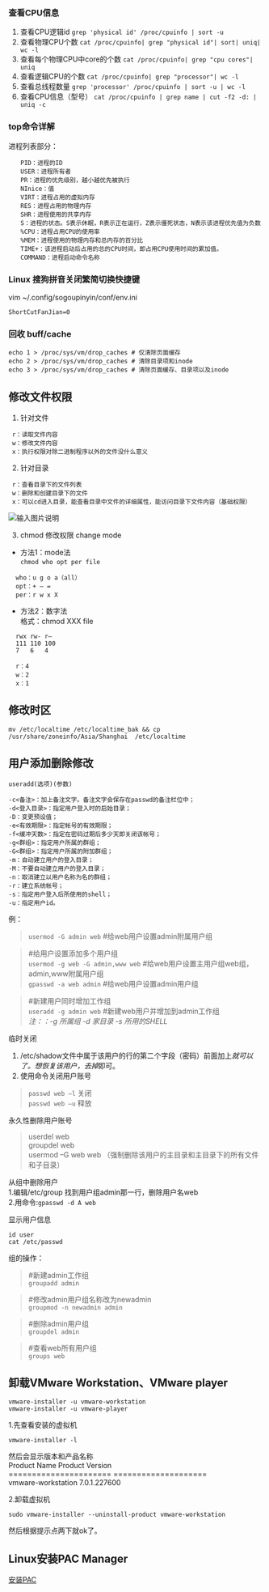 
### 查看CPU信息
1. 查看CPU逻辑id ```grep 'physical id' /proc/cpuinfo | sort -u```
2. 查看物理CPU个数 ```cat /proc/cpuinfo| grep "physical id"| sort| uniq| wc -l```
3. 查看每个物理CPU中core的个数 `cat /proc/cpuinfo| grep "cpu cores"| uniq`
4. 查看逻辑CPU的个数 `cat /proc/cpuinfo| grep "processor"| wc -l`
5. 查看总线程数量 `grep 'processor' /proc/cpuinfo | sort -u | wc -l`
6. 查看CPU信息（型号） `cat /proc/cpuinfo | grep name | cut -f2 -d: | uniq -c`

### top命令详解
进程列表部分：
```
　　PID：进程的ID
　　USER：进程所有者
　　PR：进程的优先级别，越小越优先被执行
　　NInice：值
　　VIRT：进程占用的虚拟内存
　　RES：进程占用的物理内存
　　SHR：进程使用的共享内存
　　S：进程的状态。S表示休眠，R表示正在运行，Z表示僵死状态，N表示该进程优先值为负数
　　%CPU：进程占用CPU的使用率
　　%MEM：进程使用的物理内存和总内存的百分比
　　TIME+：该进程启动后占用的总的CPU时间，即占用CPU使用时间的累加值。
　　COMMAND：进程启动命令名称
```

### Linux 搜狗拼音关闭繁简切换快捷键
vim ~/.config/sogoupinyin/conf/env.ini  
```
ShortCutFanJian=0
```

### 回收 buff/cache
```
echo 1 > /proc/sys/vm/drop_caches # 仅清除页面缓存
echo 2 > /proc/sys/vm/drop_caches # 清除目录项和inode
echo 3 > /proc/sys/vm/drop_caches # 清除页面缓存、目录项以及inode
```

## 修改文件权限

1. 针对文件
```
 r：读取文件内容
 w：修改文件内容
 x：执行权限对除二进制程序以外的文件没什么意义
```
2. 针对目录
```
 r：查看目录下的文件列表
 w：删除和创建目录下的文件
 x：可以cd进入目录，能查看目录中文件的详细属性，能访问目录下文件内容（基础权限）
```
![输入图片说明](https://images.gitee.com/uploads/images/2021/0310/095234_bae9fc1e_132614.png "20181230191538790.png")

3. chmod 修改权限 change mode  
* 方法1：mode法  
`chmod who opt per file`
```
  who：u g o a（all）
  opt：+ – =
  per：r w x X
```
* 方法2：数字法  
格式：chmod XXX file  
```
  rwx rw- r–	
  111 110 100
  7   6   4
  
  r：4
  w：2
  x：1
```

## 修改时区

```
mv /etc/localtime /etc/localtime_bak && cp /usr/share/zoneinfo/Asia/Shanghai  /etc/localtime
```

## 用户添加删除修改
```
useradd(选项)(参数)  
  
-c<备注>：加上备注文字。备注文字会保存在passwd的备注栏位中；   
-d<登入目录>：指定用户登入时的启始目录；   
-D：变更预设值；   
-e<有效期限>：指定帐号的有效期限；   
-f<缓冲天数>：指定在密码过期后多少天即关闭该帐号；   
-g<群组>：指定用户所属的群组；   
-G<群组>：指定用户所属的附加群组；   
-m：自动建立用户的登入目录；   
-M：不要自动建立用户的登入目录；   
-n：取消建立以用户名称为名的群组；   
-r：建立系统帐号；   
-s：指定用户登入后所使用的shell；   
-u：指定用户id。
```
例：  
>`usermod -G admin web`             #给web用户设置admin附属用户组  

>#给用户设置添加多个用户组  
>`usermod -g web -G admin,www web`  #给web用户设置主用户组web组，admin,www附属用户组  
>`gpasswd -a web admin`             #给web用户设置admin用户组 

>#新建用户同时增加工作组  
>`useradd -g admin web`              #新建web用户并增加到admin工作组  
*注：：-g 所属组 -d 家目录 -s 所用的SHELL*

临时关闭
1. /etc/shadow文件中属于该用户的行的第二个字段（密码）前面加上*就可以了。想恢复该用户，去掉*即可。
2. 使用命令关闭用户账号
 > `passwd web –l`  关闭  
 > `passwd web –u`  释放

永久性删除用户账号
>userdel web  
>groupdel web  
>usermod –G web web   （强制删除该用户的主目录和主目录下的所有文件和子目录） 

从组中删除用户  
1.编辑/etc/group 找到用户组admin那一行，删除用户名web  
2.用命令:`gpasswd -d A web`  

显示用户信息
```
id user
cat /etc/passwd
```

组的操作：  
 > #新建admin工作组  
 > `groupadd admin`   

 > #修改admin用户组名称改为newadmin   
 > `groupmod -n newadmin admin`      

 > #删除admin用户组  
 > `groupdel admin`           

 > #查看web所有用户组    
 > `groups web`                    

## 卸载VMware Workstation、VMware player

`vmware-installer -u vmware-workstation`  
`vmware-installer -u vmware-player`

1.先查看安装的虚拟机
```
vmware-installer -l
```
然后会显示版本和产品名称  
Product Name Product Version  
====================== ====================  
vmware-workstation 7.0.1.227600  

2.卸载虚拟机
```
sudo vmware-installer --uninstall-product vmware-workstation
```
然后根据提示点两下就ok了。


## Linux安装PAC Manager
[安装PAC](https://gitee.com/tomhat/sources/blob/master/Linux/INSTALL_PAC.md)